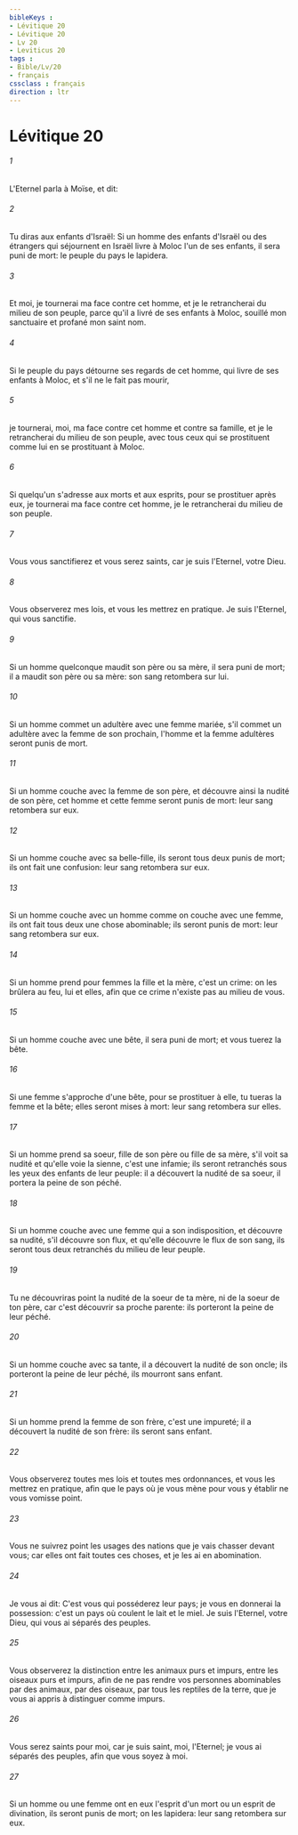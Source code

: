 ```yaml
---
bibleKeys : 
- Lévitique 20
- Lévitique 20
- Lv 20
- Leviticus 20
tags : 
- Bible/Lv/20
- français
cssclass : français
direction : ltr
---
```


# Lévitique 20

###### 1
L'Eternel parla à Moïse, et dit:
###### 2
Tu diras aux enfants d'Israël: Si un homme des enfants d'Israël ou des étrangers qui séjournent en Israël livre à Moloc l'un de ses enfants, il sera puni de mort: le peuple du pays le lapidera.
###### 3
Et moi, je tournerai ma face contre cet homme, et je le retrancherai du milieu de son peuple, parce qu'il a livré de ses enfants à Moloc, souillé mon sanctuaire et profané mon saint nom.
###### 4
Si le peuple du pays détourne ses regards de cet homme, qui livre de ses enfants à Moloc, et s'il ne le fait pas mourir,
###### 5
je tournerai, moi, ma face contre cet homme et contre sa famille, et je le retrancherai du milieu de son peuple, avec tous ceux qui se prostituent comme lui en se prostituant à Moloc.
###### 6
Si quelqu'un s'adresse aux morts et aux esprits, pour se prostituer après eux, je tournerai ma face contre cet homme, je le retrancherai du milieu de son peuple.
###### 7
Vous vous sanctifierez et vous serez saints, car je suis l'Eternel, votre Dieu.
###### 8
Vous observerez mes lois, et vous les mettrez en pratique. Je suis l'Eternel, qui vous sanctifie.
###### 9
Si un homme quelconque maudit son père ou sa mère, il sera puni de mort; il a maudit son père ou sa mère: son sang retombera sur lui.
###### 10
Si un homme commet un adultère avec une femme mariée, s'il commet un adultère avec la femme de son prochain, l'homme et la femme adultères seront punis de mort.
###### 11
Si un homme couche avec la femme de son père, et découvre ainsi la nudité de son père, cet homme et cette femme seront punis de mort: leur sang retombera sur eux.
###### 12
Si un homme couche avec sa belle-fille, ils seront tous deux punis de mort; ils ont fait une confusion: leur sang retombera sur eux.
###### 13
Si un homme couche avec un homme comme on couche avec une femme, ils ont fait tous deux une chose abominable; ils seront punis de mort: leur sang retombera sur eux.
###### 14
Si un homme prend pour femmes la fille et la mère, c'est un crime: on les brûlera au feu, lui et elles, afin que ce crime n'existe pas au milieu de vous.
###### 15
Si un homme couche avec une bête, il sera puni de mort; et vous tuerez la bête.
###### 16
Si une femme s'approche d'une bête, pour se prostituer à elle, tu tueras la femme et la bête; elles seront mises à mort: leur sang retombera sur elles.
###### 17
Si un homme prend sa soeur, fille de son père ou fille de sa mère, s'il voit sa nudité et qu'elle voie la sienne, c'est une infamie; ils seront retranchés sous les yeux des enfants de leur peuple: il a découvert la nudité de sa soeur, il portera la peine de son péché.
###### 18
Si un homme couche avec une femme qui a son indisposition, et découvre sa nudité, s'il découvre son flux, et qu'elle découvre le flux de son sang, ils seront tous deux retranchés du milieu de leur peuple.
###### 19
Tu ne découvriras point la nudité de la soeur de ta mère, ni de la soeur de ton père, car c'est découvrir sa proche parente: ils porteront la peine de leur péché.
###### 20
Si un homme couche avec sa tante, il a découvert la nudité de son oncle; ils porteront la peine de leur péché, ils mourront sans enfant.
###### 21
Si un homme prend la femme de son frère, c'est une impureté; il a découvert la nudité de son frère: ils seront sans enfant.
###### 22
Vous observerez toutes mes lois et toutes mes ordonnances, et vous les mettrez en pratique, afin que le pays où je vous mène pour vous y établir ne vous vomisse point.
###### 23
Vous ne suivrez point les usages des nations que je vais chasser devant vous; car elles ont fait toutes ces choses, et je les ai en abomination.
###### 24
Je vous ai dit: C'est vous qui posséderez leur pays; je vous en donnerai la possession: c'est un pays où coulent le lait et le miel. Je suis l'Eternel, votre Dieu, qui vous ai séparés des peuples.
###### 25
Vous observerez la distinction entre les animaux purs et impurs, entre les oiseaux purs et impurs, afin de ne pas rendre vos personnes abominables par des animaux, par des oiseaux, par tous les reptiles de la terre, que je vous ai appris à distinguer comme impurs.
###### 26
Vous serez saints pour moi, car je suis saint, moi, l'Eternel; je vous ai séparés des peuples, afin que vous soyez à moi.
###### 27
Si un homme ou une femme ont en eux l'esprit d'un mort ou un esprit de divination, ils seront punis de mort; on les lapidera: leur sang retombera sur eux.
